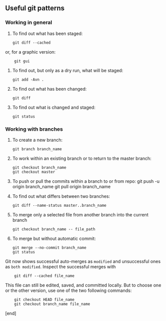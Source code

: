 ## Useful git patterns

### Working in general

 1. To find out what has been staged:

        git diff --cached

   or, for a graphic version:

        git gui

 1. To find out, but only as a dry run, what will be staged:

        git add -Avn .

 1. To find out what has been changed:

        git diff

 1. To find out what is changed and staged:

        git status

### Working with branches

 1. To create a new branch:

        git branch branch_name

 1. To work within an existing branch or to return to the master branch:

        git checkout branch_name
        git checkout master

 1. To push or pull the commits within a branch to or from repo:
        git push -u origin branch_name
        git pull origin branch_name

 1. To find out what differs between two branches:

        git diff --name-status master..branch_name

 1. To merge only a selected file from another branch into the current branch

        git checkout branch_name -- file_path

 1. To merge but without automatic commit:

        git merge --no-commit branch_name
        git status

   Git now shows successful auto-merges as `modified` and unsuccessful ones as `both modified`. Inspect the successful merges with

        git diff --cached file_name

   This file can still be edited, saved, and committed locally. But to choose one or the other version, use one of the two following commands:

        git checkout HEAD file_name
        git checkout branch_name file_name

[end]